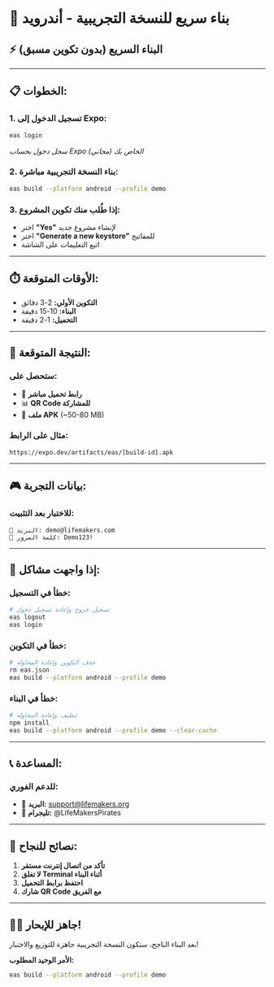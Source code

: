 # 🚀 بناء سريع للنسخة التجريبية - أندرويد

## ⚡ **البناء السريع (بدون تكوين مسبق)**

---

## 📋 **الخطوات:**

### **1. تسجيل الدخول إلى Expo:**
```bash
eas login
```
*سجل دخول بحساب Expo الخاص بك (مجاني)*

### **2. بناء النسخة التجريبية مباشرة:**
```bash
eas build --platform android --profile demo
```

### **3. إذا طُلب منك تكوين المشروع:**
- اختر **"Yes"** لإنشاء مشروع جديد
- اختر **"Generate a new keystore"** للمفاتيح
- اتبع التعليمات على الشاشة

---

## ⏱️ **الأوقات المتوقعة:**

- **التكوين الأولي:** 2-3 دقائق
- **البناء:** 10-15 دقيقة
- **التحميل:** 1-2 دقيقة

---

## 📱 **النتيجة المتوقعة:**

### **ستحصل على:**
- 🔗 **رابط تحميل مباشر**
- 📊 **QR Code للمشاركة**
- 📱 **ملف APK** (~50-80 MB)

### **مثال على الرابط:**
```
https://expo.dev/artifacts/eas/[build-id].apk
```

---

## 🎮 **بيانات التجربة:**

### **للاختبار بعد التثبيت:**
```
📧 البريد: demo@lifemakers.com
🔑 كلمة المرور: Demo123!
```

---

## 🔧 **إذا واجهت مشاكل:**

### **خطأ في التسجيل:**
```bash
# تسجيل خروج وإعادة تسجيل دخول
eas logout
eas login
```

### **خطأ في التكوين:**
```bash
# حذف التكوين وإعادة المحاولة
rm eas.json
eas build --platform android --profile demo
```

### **خطأ في البناء:**
```bash
# تنظيف وإعادة المحاولة
npm install
eas build --platform android --profile demo --clear-cache
```

---

## 📞 **المساعدة:**

### **للدعم الفوري:**
- 📧 **البريد:** support@lifemakers.org
- 💬 **تليجرام:** @LifeMakersPirates

---

## 🎉 **نصائح للنجاح:**

1. **تأكد من اتصال إنترنت مستقر**
2. **لا تغلق Terminal أثناء البناء**
3. **احتفظ برابط التحميل**
4. **شارك QR Code مع الفريق**

---

## 🏴‍☠️ **جاهز للإبحار!**

بعد البناء الناجح، ستكون النسخة التجريبية جاهزة للتوزيع والاختبار!

**الأمر الوحيد المطلوب:**
```bash
eas build --platform android --profile demo
```
